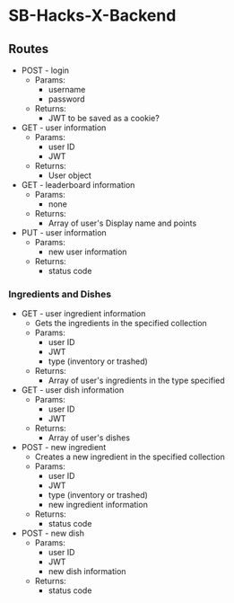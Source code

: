 # SB-Hacks-X-Backend

## Routes
* POST - login
    * Params:
        * username
        * password
    * Returns:
        * JWT to be saved as a cookie?
* GET - user information
    * Params:
        * user ID
        * JWT
    * Returns:
        * User object
* GET - leaderboard information
    * Params:
        * none
    * Returns:
        * Array of user's Display name and points
* PUT - user information
    * Params:
        * new user information
    * Returns:
        * status code

### Ingredients and Dishes
* GET - user ingredient information
    * Gets the ingredients in the specified collection
    * Params:
        * user ID
        * JWT
        * type (inventory or trashed)
    * Returns:
        * Array of user's ingredients in the type specified
* GET - user dish information
    * Params:
        * user ID
        * JWT
    * Returns:
        * Array of user's dishes
* POST - new ingredient
    * Creates a new ingredient in the specified collection
    * Params:
        * user ID
        * JWT
        * type (inventory or trashed)
        * new ingredient information
    * Returns:
        * status code
* POST - new dish
    * Params:
        * user ID
        * JWT
        * new dish information
    * Returns:
        * status code